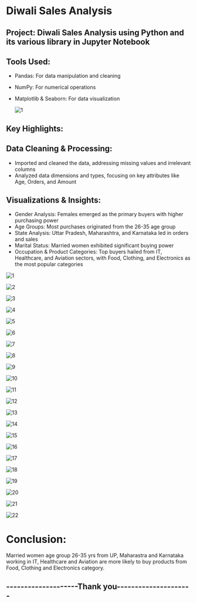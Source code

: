 # Diwali Sales Analysis
## Project: Diwali Sales Analysis using Python and its various library in Jupyter Notebook

## Tools Used:
- Pandas: For data manipulation and cleaning
- NumPy: For numerical operations
- Matplotlib & Seaborn: For data visualization
  
  ![1](https://github.com/user-attachments/assets/2041f8c3-623f-4eb9-bc32-fb228c5fccd2)

## Key Highlights:

## Data Cleaning & Processing:
- Imported and cleaned the data, addressing missing values and irrelevant columns
- Analyzed data dimensions and types, focusing on key attributes like Age, Orders, and Amount

## Visualizations & Insights:
- Gender Analysis: Females emerged as the primary buyers with higher purchasing power
- Age Groups: Most purchases originated from the 26-35 age group
- State Analysis: Uttar Pradesh, Maharashtra, and Karnataka led in orders and sales
- Marital Status: Married women exhibited significant buying power
- Occupation & Product Categories: Top buyers hailed from IT, Healthcare, and Aviation sectors, with Food, Clothing, and Electronics as the most popular categories

![1](https://github.com/user-attachments/assets/eb0742a8-d4f0-4bda-a628-14d8f51d9a8d)

![2](https://github.com/user-attachments/assets/d3be421c-23e2-40e8-8d2f-1d869fe58bd1)

![3](https://github.com/user-attachments/assets/aaf06714-0116-4d45-88ba-852d942eb4ae)

![4](https://github.com/user-attachments/assets/65493dca-b9e2-4693-939b-90e7ebfa2afb)

![5](https://github.com/user-attachments/assets/7c8550ac-38d7-4235-bda8-663b0844dd12)

![6](https://github.com/user-attachments/assets/a1ae3554-e6b6-434f-970d-bcd332fd6f83)

![7](https://github.com/user-attachments/assets/5b9fc865-0a6b-42f8-9df1-d3015435d35d)


![8](https://github.com/user-attachments/assets/8556f557-4e25-446b-aa8b-9239f4d4fab1)

![9](https://github.com/user-attachments/assets/4447dc3a-c1ce-4e2e-8293-543ec7799b70)

![10](https://github.com/user-attachments/assets/cc8fc3e2-c318-4c59-bd5b-3074f8babb6b)

![11](https://github.com/user-attachments/assets/3f50c814-a2ff-4cc8-ae76-24a3ef40b420)

![12](https://github.com/user-attachments/assets/26c6d529-c96f-4927-b3c6-9e32149360ef)

![13](https://github.com/user-attachments/assets/56615f15-6bcc-4f03-83e6-ecaab54b8d38)

![14](https://github.com/user-attachments/assets/a42bea16-9600-48f3-939d-c3256db914fa)

![15](https://github.com/user-attachments/assets/04bd5c2d-c8c4-4138-8a9a-66878d32128f)

![16](https://github.com/user-attachments/assets/c49d3b2f-4986-4342-8c65-bfd79305ae23)

![17](https://github.com/user-attachments/assets/9f0cc819-9da6-47e4-baeb-65500efda0c8)

![18](https://github.com/user-attachments/assets/b075ae2c-93c4-4453-b969-b2cb436f7b87)

![19](https://github.com/user-attachments/assets/13a3bc61-700e-4c42-b54e-510c622d3c9e)

![20](https://github.com/user-attachments/assets/d65524cc-dbb7-4af4-a32f-99b5f46428ec)

![21](https://github.com/user-attachments/assets/d9e3d178-7b22-4140-a786-556623ab6570)

![22](https://github.com/user-attachments/assets/031fb173-0302-436f-84d1-eb3757cbb545)

# Conclusion:

Married women age group 26-35 yrs from UP, Maharastra and Karnataka working in IT, Healthcare and Aviation are more likely to buy products from Food, Clothing and Electronics category.

## --------------------Thank you---------------------
